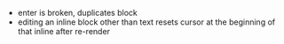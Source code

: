 - enter is broken, duplicates block
- editing an inline block other than text resets cursor at the beginning of that inline after re-render